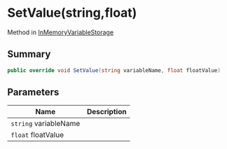 # SetValue(string,float)

Method in [InMemoryVariableStorage](./)

## Summary

```csharp
public override void SetValue(string variableName, float floatValue)
```

## Parameters

| Name                  | Description |
| --------------------- | ----------- |
| `string` variableName |             |
| `float` floatValue    |             |
